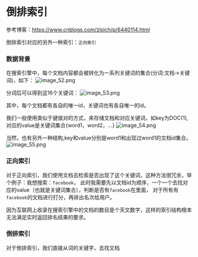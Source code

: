 # 倒排索引

参考博客：https://www.cnblogs.com/zlslch/p/6440114.html

倒排索引对应的另外一种索引：`正向索引`

### 数据背景
在搜索引擎中，每个文档内容都会被转化为一系列关键词的集合(分词:文档->关键词)，如下：
![image_52.png](image_52.png)

分词后可以得到这16个关键词：
![image_53.png](image_53.png)

其中，每个文档都有各自的唯一id，关键词也有各自唯一的id。

我们一般使用类似于键值对的方式，来存储文档和对应关键词，如key为DOC(1),对应的value是关键词集合{word1，word2，...}
![image_54.png](image_54.png)

当然，也有另外一种结构,key和value分别是word1和出现过word1的文档id集合。
![image_55.png](image_55.png)

### 正向索引
对于正向索引，我们使用文档去检索是否出现了这个关键词，这种方法很冗余，举个例子：我想搜索：`facebook`，
此时我需要先以文档id为顺序，一个一个去找对应的value（也就是关键词集合），判断是否有`facebook`在里面，
对于所有有`facebook`的文档进行打分，再排出名次给用户。

因为互联网上收录在搜索引擎中的文档的数目是个天文数字，这样的索引结构根本无法满足实时返回排名结果的要求。

### 倒排索引
对于倒排索引，我们直接从词的关键字，去找文档



